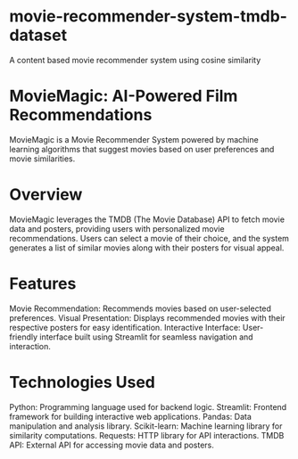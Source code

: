 # movie-recommender-system-tmdb-dataset
A content based movie recommender system using cosine similarity
# MovieMagic: AI-Powered Film Recommendations
MovieMagic is a Movie Recommender System powered by machine learning algorithms that suggest movies based on user preferences and movie similarities.

 # Overview
MovieMagic leverages the TMDB (The Movie Database) API to fetch movie data and posters, providing users with personalized movie recommendations. Users can select a movie of their choice, and the system generates a list of similar movies along with their posters for visual appeal.

# Features
Movie Recommendation: Recommends movies based on user-selected preferences.
Visual Presentation: Displays recommended movies with their respective posters for easy identification.
Interactive Interface: User-friendly interface built using Streamlit for seamless navigation and interaction.

# Technologies Used
Python: Programming language used for backend logic.
Streamlit: Frontend framework for building interactive web applications.
Pandas: Data manipulation and analysis library.
Scikit-learn: Machine learning library for similarity computations.
Requests: HTTP library for API interactions.
TMDB API: External API for accessing movie data and posters.
